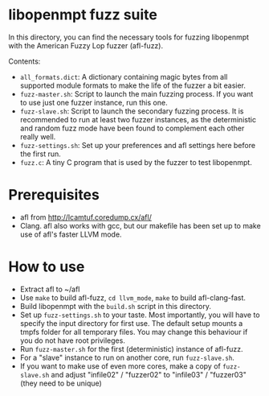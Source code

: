 libopenmpt fuzz suite
=====================

In this directory, you can find the necessary tools for fuzzing libopenmpt with
the American Fuzzy Lop fuzzer (afl-fuzz).

Contents:

* `all_formats.dict`: A dictionary containing magic bytes from all supported
  module formats to make the life of the fuzzer a bit easier.
* `fuzz-master.sh`: Script to launch the main fuzzing process. If you want to
  use just one fuzzer instance, run this one.
* `fuzz-slave.sh`: Script to launch the secondary fuzzing process. It is
  recommended to run at least two fuzzer instances, as the deterministic and
  random fuzz mode have been found to complement each other really well.
* `fuzz-settings.sh`: Set up your preferences and afl settings here before the
  first run.
* `fuzz.c`: A tiny C program that is used by the fuzzer to test libopenmpt.

Prerequisites
=============
* afl from http://lcamtuf.coredump.cx/afl/
* Clang. afl also works with gcc, but our makefile has been set up to make use
  of afl's faster LLVM mode.

How to use
==========
* Extract afl to ~/afl
* Use `make` to build afl-fuzz, `cd llvm_mode`, `make` to build afl-clang-fast.
* Build libopenmpt with the `build.sh` script in this directory.
* Set up `fuzz-settings.sh` to your taste. Most importantly, you will have to
  specify the input directory for first use.
  The default setup mounts a tmpfs folder for all temporary files. You may
  change this behaviour if you do not have root privileges.
* Run `fuzz-master.sh` for the first (deterministic) instance of afl-fuzz.
* For a "slave" instance to run on another core, run `fuzz-slave.sh`.
* If you want to make use of even more cores, make a copy of `fuzz-slave.sh`
  and adjust "infile02" / "fuzzer02" to "infile03" / "fuzzer03" (they need to be
  unique)